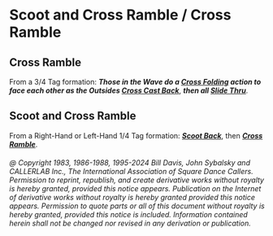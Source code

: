 
# Scoot and Cross Ramble / Cross Ramble

## Cross Ramble

From a 3/4 Tag formation: ***Those in the Wave do a [Cross Folding](../ms/fold.md)
action to face each other as the Outsides [Cross Cast Back](../c1/cast_back.md)***, 
***then all [Slide Thru](../ms/slide_thru.md)***.

## Scoot and Cross Ramble

From a Right-Hand or Left-Hand 1/4 Tag formation:
***[Scoot Back](../ms/scoot_back.md)***, then
***[Cross Ramble](cross_ramble.md)***.

###### @ Copyright 1983, 1986-1988, 1995-2024 Bill Davis, John Sybalsky and CALLERLAB Inc., The International Association of Square Dance Callers. Permission to reprint, republish, and create derivative works without royalty is hereby granted, provided this notice appears. Publication on the Internet of derivative works without royalty is hereby granted provided this notice appears. Permission to quote parts or all of this document without royalty is hereby granted, provided this notice is included. Information contained herein shall not be changed nor revised in any derivation or publication.

<!-- Parts
CrossRamble1
CrossRamble2
ScootandCrossRamble1
ScootandCrossRamble2
-->